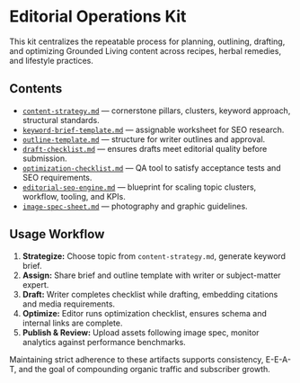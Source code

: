 # Editorial Operations Kit

This kit centralizes the repeatable process for planning, outlining, drafting, and optimizing Grounded Living content across recipes, herbal remedies, and lifestyle practices.

## Contents
- [`content-strategy.md`](./content-strategy.md) — cornerstone pillars, clusters, keyword approach, structural standards.
- [`keyword-brief-template.md`](./keyword-brief-template.md) — assignable worksheet for SEO research.
- [`outline-template.md`](./outline-template.md) — structure for writer outlines and approval.
- [`draft-checklist.md`](./draft-checklist.md) — ensures drafts meet editorial quality before submission.
- [`optimization-checklist.md`](./optimization-checklist.md) — QA tool to satisfy acceptance tests and SEO requirements.
- [`editorial-seo-engine.md`](./editorial-seo-engine.md) — blueprint for scaling topic clusters, workflow, tooling, and KPIs.
- [`image-spec-sheet.md`](./image-spec-sheet.md) — photography and graphic guidelines.

## Usage Workflow
1. **Strategize:** Choose topic from `content-strategy.md`, generate keyword brief.
2. **Assign:** Share brief and outline template with writer or subject-matter expert.
3. **Draft:** Writer completes checklist while drafting, embedding citations and media requirements.
4. **Optimize:** Editor runs optimization checklist, ensures schema and internal links are complete.
5. **Publish & Review:** Upload assets following image spec, monitor analytics against performance benchmarks.

Maintaining strict adherence to these artifacts supports consistency, E-E-A-T, and the goal of compounding organic traffic and subscriber growth.

